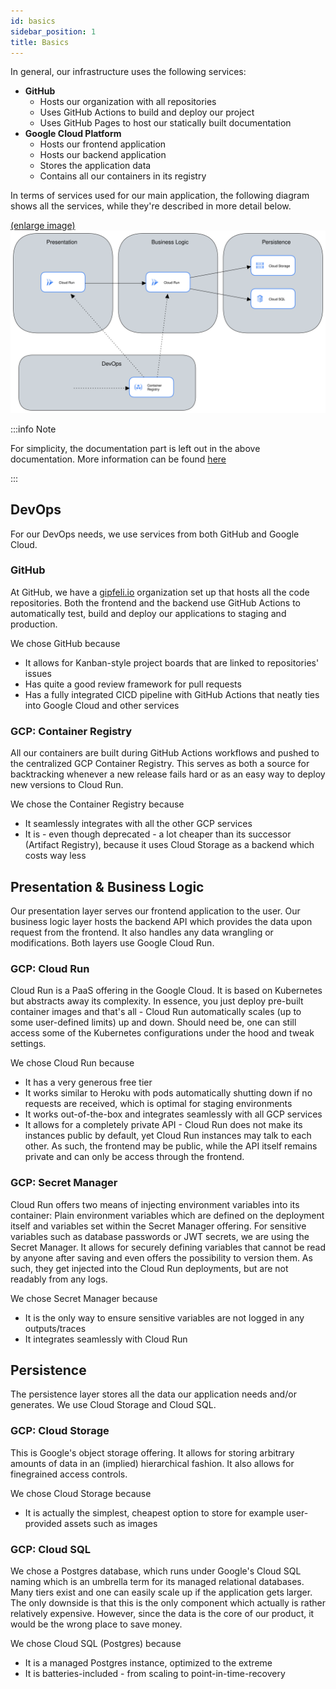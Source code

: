 ```yaml
---
id: basics
sidebar_position: 1
title: Basics
---
```


In general, our infrastructure uses the following services:

* **GitHub**
    * Hosts our organization with all repositories
    * Uses GitHub Actions to build and deploy our project
    * Uses GitHub Pages to host our statically built documentation
* **Google Cloud Platform**
    * Hosts our frontend application
    * Hosts our backend application
    * Stores the application data
    * Contains all our containers in its registry

In terms of services used for our main application, the following diagram shows all the services, while they're
described in more detail below.

[(enlarge image)](/img/docs/infrastructure/overview.svg)
![Infrastructure diagram](/img/docs/infrastructure/overview.svg)
<!--
Use https://googlecloudcheatsheet.withgoogle.com/architecture andimport ./diagrams/cloud_infrastructure.excalidraw
Make sure to always export the file if any changes happen and overwrite the existing file.
-->
:::info Note

For simplicity, the documentation part is left out in the above documentation. More information can be
found [here](./documentation-deployment.md)

:::

## DevOps

For our DevOps needs, we use services from both GitHub and Google Cloud.

### GitHub

At GitHub, we have a [gipfeli.io](https://github.com/gipfeli-io) organization set up that hosts all the code
repositories. Both the frontend and the backend use GitHub Actions to automatically test, build and deploy our
applications to staging and production.

We chose GitHub because

* It allows for Kanban-style project boards that are linked to repositories' issues
* Has quite a good review framework for pull requests
* Has a fully integrated CICD pipeline with GitHub Actions that neatly ties into Google Cloud and other services

### GCP: Container Registry

All our containers are built during GitHub Actions workflows and pushed to the centralized GCP Container Registry. This
serves as both a source for backtracking whenever a new release fails hard or as an easy way to deploy new versions to
Cloud Run.

We chose the Container Registry because

* It seamlessly integrates with all the other GCP services
* It is - even though deprecated - a lot cheaper than its successor (Artifact Registry), because it uses Cloud Storage
  as a backend which costs way less

## Presentation & Business Logic

Our presentation layer serves our frontend application to the user. Our business logic layer hosts the backend API which
provides the data upon request from the frontend. It also handles any data wrangling or modifications. Both layers use
Google Cloud Run.

### GCP: Cloud Run

Cloud Run is a PaaS offering in the Google Cloud. It is based on Kubernetes but abstracts away its complexity. In
essence, you just deploy pre-built container images and that's all - Cloud Run automatically scales (up to some
user-defined limits) up and down. Should need be, one can still access some of the Kubernetes configurations under the
hood and tweak settings.

We chose Cloud Run because

* It has a very generous free tier
* It works similar to Heroku with pods automatically shutting down if no requests are received, which is optimal for
  staging environments
* It works out-of-the-box and integrates seamlessly with all GCP services
* It allows for a completely private API - Cloud Run does not make its instances public by default, yet Cloud Run
  instances may talk to each other. As such, the frontend may be public, while the API itself remains private and can
  only be access through the frontend.

### GCP: Secret Manager

Cloud Run offers two means of injecting environment variables into its container: Plain environment variables which are
defined on the deployment itself and variables set within the Secret Manager offering. For sensitive variables such as
database passwords or JWT secrets, we are using the Secret Manager. It allows for securely defining variables that
cannot be read by anyone after saving and even offers the possibility to version them. As such, they get injected into
the Cloud Run deployments, but are not readably from any logs.

We chose Secret Manager because

* It is the only way to ensure sensitive variables are not logged in any outputs/traces
* It integrates seamlessly with Cloud Run

## Persistence

The persistence layer stores all the data our application needs and/or generates. We use Cloud Storage and Cloud SQL.

### GCP: Cloud Storage

This is Google's object storage offering. It allows for storing arbitrary amounts of data in an (implied) hierarchical
fashion. It also allows for finegrained access controls.

We chose Cloud Storage because

* It is actually the simplest, cheapest option to store for example user-provided assets such as images

### GCP: Cloud SQL

We chose a Postgres database, which runs under Google's Cloud SQL naming which is an umbrella term for its managed
relational databases. Many tiers exist and one can easily scale up if the application gets larger. The only downside is
that this is the only component which actually is rather relatively expensive. However, since the data is the core of
our product, it would be the wrong place to save money.

We chose Cloud SQL (Postgres) because

* It is a managed Postgres instance, optimized to the extreme
* It is batteries-included - from scaling to point-in-time-recovery

